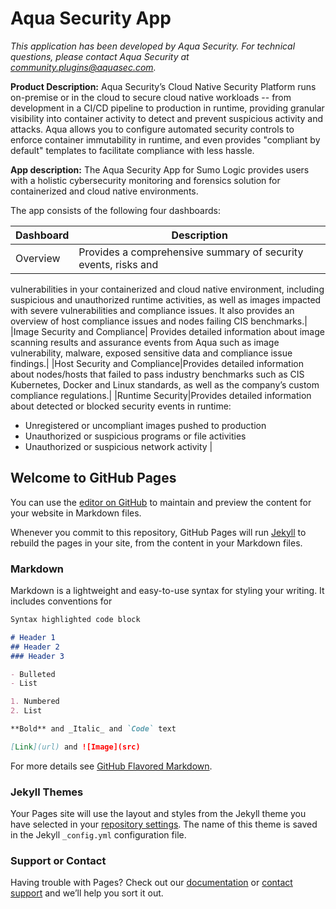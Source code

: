 # Aqua Security App
_This application has been developed by Aqua Security. For technical questions, please contact Aqua Security at
community.plugins@aquasec.com._

**Product Description:** Aqua Security’s Cloud Native Security Platform runs on-premise or in the
cloud to secure cloud native workloads -- from development in a CI/CD pipeline to production in
runtime, providing granular visibility into container activity to detect and prevent suspicious
activity and attacks. Aqua allows you to configure automated security controls to enforce
container immutability in runtime, and even provides "compliant by default" templates to
facilitate compliance with less hassle.

**App description:** The Aqua Security App for Sumo Logic provides users with a holistic cybersecurity monitoring and forensics solution for containerized and cloud native environments.

The app consists of the following four dashboards:

|Dashboard|Description|
|---------|-----------|
|Overview| Provides a comprehensive summary of security events, risks and
vulnerabilities in your containerized and cloud native environment,
including suspicious and unauthorized runtime activities, as well as
images impacted with severe vulnerabilities and compliance issues.
It also provides an overview of host compliance issues and nodes
failing CIS benchmarks.|
|Image Security and Compliance| Provides detailed information about image scanning results and
assurance events from Aqua such as image vulnerability, malware,
exposed sensitive data and compliance issue findings.|
|Host Security and Compliance|Provides detailed information about nodes/hosts that failed to pass
industry benchmarks such as CIS Kubernetes, Docker and Linux
standards, as well as the company’s custom compliance
regulations.|
|Runtime Security|Provides detailed information about detected or blocked security
events in runtime:
- Unregistered or uncompliant images pushed to production
- Unauthorized or suspicious programs or file activities 
- Unauthorized or suspicious network activity |






## Welcome to GitHub Pages

You can use the [editor on GitHub](https://github.com/aquasecurity/sumologicapp/edit/master/README.md) to maintain and preview the content for your website in Markdown files.

Whenever you commit to this repository, GitHub Pages will run [Jekyll](https://jekyllrb.com/) to rebuild the pages in your site, from the content in your Markdown files.

### Markdown

Markdown is a lightweight and easy-to-use syntax for styling your writing. It includes conventions for

```markdown
Syntax highlighted code block

# Header 1
## Header 2
### Header 3

- Bulleted
- List

1. Numbered
2. List

**Bold** and _Italic_ and `Code` text

[Link](url) and ![Image](src)
```

For more details see [GitHub Flavored Markdown](https://guides.github.com/features/mastering-markdown/).

### Jekyll Themes

Your Pages site will use the layout and styles from the Jekyll theme you have selected in your [repository settings](https://github.com/aquasecurity/sumologicapp/settings). The name of this theme is saved in the Jekyll `_config.yml` configuration file.

### Support or Contact

Having trouble with Pages? Check out our [documentation](https://help.github.com/categories/github-pages-basics/) or [contact support](https://github.com/contact) and we’ll help you sort it out.
